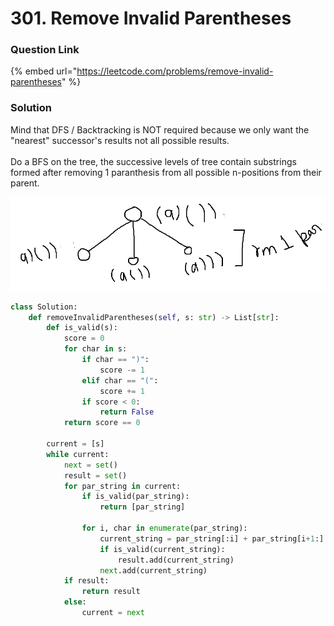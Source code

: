 # 301. Remove Invalid Parentheses

### Question Link

{% embed url="https://leetcode.com/problems/remove-invalid-parentheses" %}

### Solution

Mind that DFS / Backtracking is NOT required because we only want the "nearest" successor's results not all possible results.\
\
Do a BFS on the tree, the successive levels of tree contain substrings formed after removing 1 paranthesis from all possible n-positions from their parent.

![](<../../.gitbook/assets/image (1) (1) (1) (1) (1).png>)

```python
class Solution:
    def removeInvalidParentheses(self, s: str) -> List[str]:
        def is_valid(s):
            score = 0
            for char in s:
                if char == ")":
                    score -= 1
                elif char == "(":
                    score += 1
                if score < 0:
                    return False
            return score == 0

        current = [s]
        while current:
            next = set()
            result = set()
            for par_string in current:
                if is_valid(par_string):
                    return [par_string]

                for i, char in enumerate(par_string):
                    current_string = par_string[:i] + par_string[i+1:]
                    if is_valid(current_string):
                        result.add(current_string)
                    next.add(current_string)
            if result:
                return result
            else:
                current = next
```
